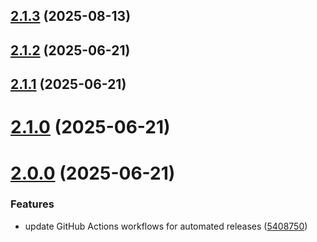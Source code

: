 ## [2.1.3](https://github.com/manthanank/dailydotdevcard/compare/v2.1.2...v2.1.3) (2025-08-13)



## [2.1.2](https://github.com/manthanank/dailydotdevcard/compare/v2.1.1...v2.1.2) (2025-06-21)



## [2.1.1](https://github.com/manthanank/dailydotdevcard/compare/v2.1.0...v2.1.1) (2025-06-21)



# [2.1.0](https://github.com/manthanank/dailydotdevcard/compare/v2.0.0...v2.1.0) (2025-06-21)



# [2.0.0](https://github.com/manthanank/dailydotdevcard/compare/v1.5.0...v2.0.0) (2025-06-21)


### Features

* update GitHub Actions workflows for automated releases ([5408750](https://github.com/manthanank/dailydotdevcard/commit/54087503f3faf183bccef9dbf7aab1a581bed4ed))



